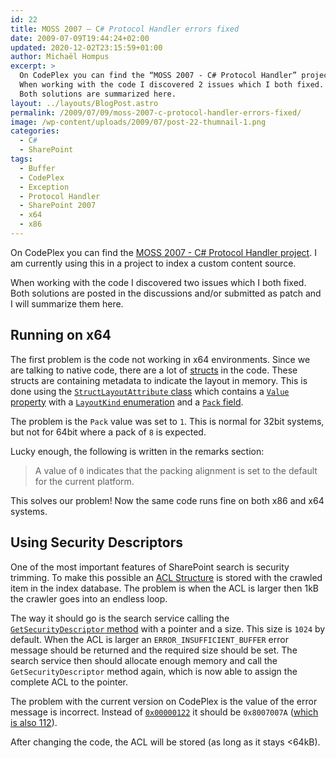 ```yaml
---
id: 22
title: MOSS 2007 – C# Protocol Handler errors fixed
date: 2009-07-09T19:44:24+02:00
updated: 2020-12-02T23:15:59+01:00
author: Michaël Hompus
excerpt: >
  On CodePlex you can find the “MOSS 2007 - C# Protocol Handler” project.
  When working with the code I discovered 2 issues which I both fixed.
  Both solutions are summarized here.
layout: ../layouts/BlogPost.astro
permalink: /2009/07/09/moss-2007-c-protocol-handler-errors-fixed/
image: /wp-content/uploads/2009/07/post-22-thumnail-1.png
categories:
  - C#
  - SharePoint
tags:
  - Buffer
  - CodePlex
  - Exception
  - Protocol Handler
  - SharePoint 2007
  - x64
  - x86
---
```


On CodePlex you can find the [MOSS 2007 - C# Protocol Handler project][PROTOCOL_HANDLER_PROJECT].
I am currently using this in a project to index a custom content source.

When working with the code I discovered two issues which I both fixed.
Both solutions are posted in the discussions and/or submitted as patch and I will summarize them here.

<!--more-->

## Running on x64

The first problem is the code not working in x64 environments.
Since we are talking to native code, there are a lot of [structs][STRUCTS] in the code.
These structs are containing metadata to indicate the layout in memory.
This is done using the [`StructLayoutAttribute` class][STRUCT_LAYOUT_ATTRIBUTE_CLASS] which contains a
[`Value` property][VALUE_PROPERTY] with a [`LayoutKind` enumeration][LAYOUT_KIND_ENUMERATION] and a
[`Pack` field][PACK_FIELD].

The problem is the `Pack` value was set to `1`.
This is normal for 32bit systems, but not for 64bit where a pack of `8` is expected.

Lucky enough, the following is written in the remarks section:

> A value of `0` indicates that the packing alignment is set to the default for the current platform.

This solves our problem! Now the same code runs fine on both x86 and x64 systems.

## Using Security Descriptors

One of the most important features of SharePoint search is security trimming.
To make this possible an [ACL Structure][ACL_STRUCTURE] is stored with the crawled item in the index database.
The problem is when the ACL is larger then 1kB the crawler goes into an endless loop.

The way it should go is the search service calling the [`GetSecurityDescriptor` method][GET_SECURITY_DESCRIPTOR_METHOD] with a pointer and a size.
This size is `1024` by default.
When the ACL is larger an `ERROR_INSUFFICIENT_BUFFER` error message should be returned and the required size should be set.
The search service then should allocate enough memory and call the `GetSecurityDescriptor` method again, which is now able to assign the complete ACL to the pointer.

The problem with the current version on CodePlex is the value of the error message is incorrect.
Instead of [`0x00000122`][0X00000122_ERROR] it should be `0x8007007A` ([which is also 112][0X8007007A_ERROR]).

After changing the code, the ACL will be stored (as long as it stays <64kB).

[PROTOCOL_HANDLER_PROJECT]: https://web.archive.org/web/20210629141705/https://archive.codeplex.com/?p=mossph
[STRUCTS]: https://learn.microsoft.com/dotnet/csharp/language-reference/builtin-types/struct
[STRUCT_LAYOUT_ATTRIBUTE_CLASS]: https://learn.microsoft.com/dotnet/api/system.runtime.interopservices.structlayoutattribute?view=netframework-2.0
[VALUE_PROPERTY]: https://learn.microsoft.com/dotnet/api/system.runtime.interopservices.structlayoutattribute.value?view=netframework-2.0
[LAYOUT_KIND_ENUMERATION]: https://learn.microsoft.com/dotnet/api/system.runtime.interopservices.layoutkind?view=netframework-2.0
[PACK_FIELD]: https://learn.microsoft.com/dotnet/api/system.runtime.interopservices.structlayoutattribute.pack?view=netframework-2.0
[ACL_STRUCTURE]: https://learn.microsoft.com/windows/win32/api/winnt/ns-winnt-acl
[GET_SECURITY_DESCRIPTOR_METHOD]: https://learn.microsoft.com/previous-versions/office/developer/sharepoint-2007/aa981497(v=office.12)
[0X00000122_ERROR]: https://learn.microsoft.com/windows/win32/debug/system-error-codes--0-499-#ERROR_INSUFFICIENT_BUFFER
[0X8007007A_ERROR]: https://learn.microsoft.com/windows/win32/adsi/win32-error-codes-for-adsi-2-0
